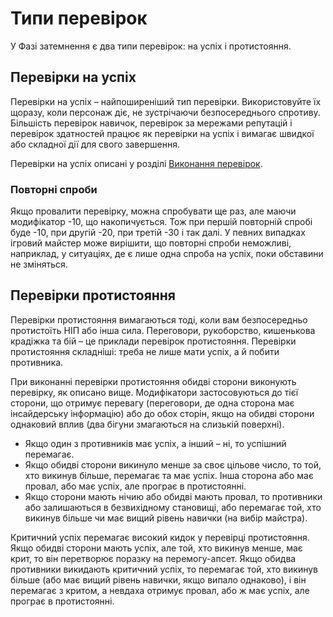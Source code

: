# Типи перевірок

У Фазі затемнення є два типи перевірок: на успіх і протистояння.

## Перевірки на успіх

Перевірки на успіх – найпоширеніший тип перевірки. Використовуйте їх щоразу, коли персонаж діє, не зустрічаючи безпосереднього спротиву. Більшість перевірок навичок, перевірок за мережами репутацій і перевірок здатностей працює як перевірки на успіх і вимагає швидкої або складної дії для свого завершення.

Перевірки на успіх описані у розділі [Виконання перевірок](./01-how-to-play.html#Виконання-перевірок).

### Повторні спроби

Якщо провалити перевірку, можна спробувати ще раз, але маючи модифікатор -10, що накопичується. Тож при першій повторній спробі буде -10, при другій -20, при третій -30 і так далі. У певних випадках ігровий майстер може вирішити, що повторні спроби неможливі, наприклад, у ситуаціях, де є лише одна спроба на успіх, поки обставини не зміняться.

## Перевірки протистояння

Перевірки протистояння вимагаються тоді, коли вам безпосередньо протистоїть НІП або інша сила. Переговори, рукоборство, кишенькова крадіжка та бій – це приклади перевірок протистояння. Перевірки протистояння складніші: треба не лише мати успіх, а й побити противника.

При виконанні перевірки протистояння обидві сторони виконують перевірку, як описано вище. Модифікатори застосовуються до тієї сторони, що отримує перевагу (переговори, де одна сторона має інсайдерську інформацію) або до обох сторін, якщо на обидві сторони однаковий вплив (два бігуни змагаються на слизькій поверхні).

- Якщо один з противників має успіх, а інший – ні, то успішний перемагає.
- Якщо обидві сторони викинуло менше за своє цільове число, то той, хто викинув більше, перемагає та має успіх. Інша сторона або має провал, або має успіх, але програє в протистоянні.
- Якщо сторони мають нічию або обидві мають провал, то противники або залишаються в безвихідному становищі, або перемагає той, хто викинув більше чи має вищий рівень навички (на вибір майстра).

Критичний успіх перемагає високий кидок у перевірці протистояння. Якщо обидві сторони мають успіх, але той, хто викинув менше, має крит, то він перетворює поразку на перемогу-апсет. Якщо обидва противники викидають критичний успіх, то перемагає той, хто викинув більше (або має вищий рівень навички, якщо випало однаково), і він перемагає з критом, а невдаха отримує провал, або ж має успіх, але програє в протистоянні.
